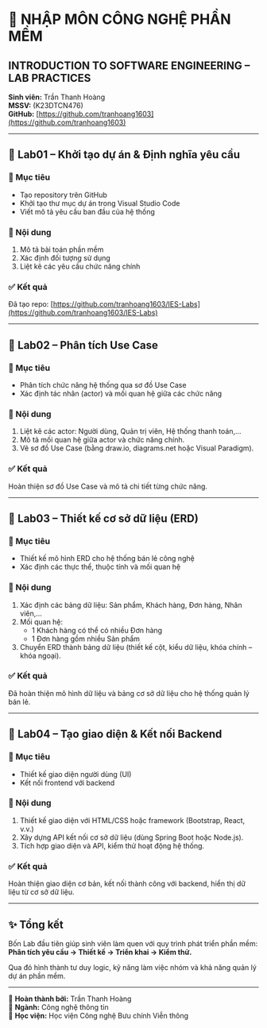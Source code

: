 # 🧩 NHẬP MÔN CÔNG NGHỆ PHẦN MỀM
## INTRODUCTION TO SOFTWARE ENGINEERING – LAB PRACTICES

**Sinh viên:** Trần Thanh Hoàng  
**MSSV:** (K23DTCN476)  
**GitHub:** [https://github.com/tranhoang1603](https://github.com/tranhoang1603)

---

## 🔹 Lab01 – Khởi tạo dự án & Định nghĩa yêu cầu

### 🎯 Mục tiêu
- Tạo repository trên GitHub  
- Khởi tạo thư mục dự án trong Visual Studio Code  
- Viết mô tả yêu cầu ban đầu của hệ thống  

### 📘 Nội dung
1. Mô tả bài toán phần mềm  
2. Xác định đối tượng sử dụng  
3. Liệt kê các yêu cầu chức năng chính  

### ✅ Kết quả
Đã tạo repo: [https://github.com/tranhoang1603/IES-Labs](https://github.com/tranhoang1603/IES-Labs)

---

## 🔹 Lab02 – Phân tích Use Case

### 🎯 Mục tiêu
- Phân tích chức năng hệ thống qua sơ đồ Use Case  
- Xác định tác nhân (actor) và mối quan hệ giữa các chức năng  

### 📘 Nội dung
1. Liệt kê các actor: Người dùng, Quản trị viên, Hệ thống thanh toán,...  
2. Mô tả mối quan hệ giữa actor và chức năng chính.  
3. Vẽ sơ đồ Use Case (bằng draw.io, diagrams.net hoặc Visual Paradigm).  

### ✅ Kết quả
Hoàn thiện sơ đồ Use Case và mô tả chi tiết từng chức năng.

---

## 🔹 Lab03 – Thiết kế cơ sở dữ liệu (ERD)

### 🎯 Mục tiêu
- Thiết kế mô hình ERD cho hệ thống bán lẻ công nghệ  
- Xác định các thực thể, thuộc tính và mối quan hệ  

### 📘 Nội dung
1. Xác định các bảng dữ liệu: Sản phẩm, Khách hàng, Đơn hàng, Nhân viên,...  
2. Mối quan hệ:
   - 1 Khách hàng có thể có nhiều Đơn hàng  
   - 1 Đơn hàng gồm nhiều Sản phẩm  
3. Chuyển ERD thành bảng dữ liệu (thiết kế cột, kiểu dữ liệu, khóa chính – khóa ngoại).

### ✅ Kết quả
Đã hoàn thiện mô hình dữ liệu và bảng cơ sở dữ liệu cho hệ thống quản lý bán lẻ.

---

## 🔹 Lab04 – Tạo giao diện & Kết nối Backend

### 🎯 Mục tiêu
- Thiết kế giao diện người dùng (UI)  
- Kết nối frontend với backend  

### 📘 Nội dung
1. Thiết kế giao diện với HTML/CSS hoặc framework (Bootstrap, React, v.v.)  
2. Xây dựng API kết nối cơ sở dữ liệu (dùng Spring Boot hoặc Node.js).  
3. Tích hợp giao diện và API, kiểm thử hoạt động hệ thống.  

### ✅ Kết quả
Hoàn thiện giao diện cơ bản, kết nối thành công với backend, hiển thị dữ liệu từ cơ sở dữ liệu.

---

## ✨ Tổng kết
Bốn Lab đầu tiên giúp sinh viên làm quen với quy trình phát triển phần mềm:  
**Phân tích yêu cầu → Thiết kế → Triển khai → Kiểm thử.**

Qua đó hình thành tư duy logic, kỹ năng làm việc nhóm và khả năng quản lý dự án phần mềm.

---

📅 **Hoàn thành bởi:** Trần Thanh Hoàng  
📍 **Ngành:** Công nghệ thông tin  
🏫 **Học viện:** Học viện Công nghệ Bưu chính Viễn thông
